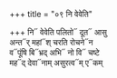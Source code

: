 +++
title = "०९ नि वेवेति"

+++
नि᳓ वेवेति पलितो᳓ दूत᳓ आसु  
अन्त᳓र् महां᳓श् चरति रोचने᳓न  
व᳓पूंषि बि᳓भ्रद् अभि᳓ नो वि᳓ चष्टे  
मह᳓द् देवा᳓नाम् असुरत्व᳓म् ए᳓कम्